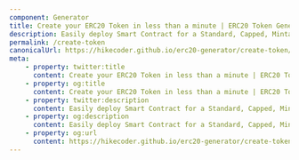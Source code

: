 ```yaml
---
component: Generator
title: Create your ERC20 Token in less than a minute | ERC20 Token Generator
description: Easily deploy Smart Contract for a Standard, Capped, Mintable, Burnable, Payable ERC20 Token. No login. No setup. No coding required.
permalink: /create-token
canonicalUrl: https://hikecoder.github.io/erc20-generator/create-token/
meta:
    - property: twitter:title
      content: Create your ERC20 Token in less than a minute | ERC20 Token Generator
    - property: og:title
      content: Create your ERC20 Token in less than a minute | ERC20 Token Generator
    - property: twitter:description
      content: Easily deploy Smart Contract for a Standard, Capped, Mintable, Burnable, Payable ERC20 Token. No login. No setup. No coding required.
    - property: og:description
      content: Easily deploy Smart Contract for a Standard, Capped, Mintable, Burnable, Payable ERC20 Token. No login. No setup. No coding required.
    - property: og:url
      content: https://hikecoder.github.io/erc20-generator/create-token/
---
```

